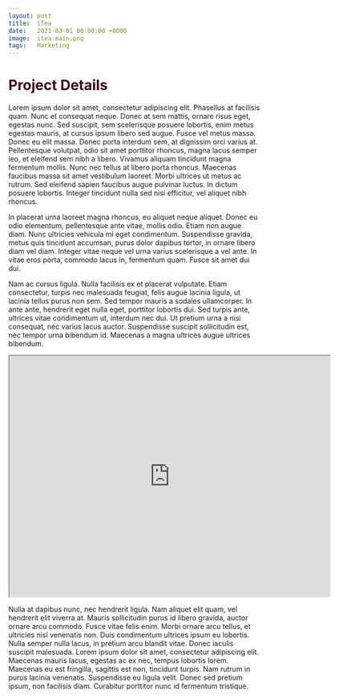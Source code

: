 ```yaml
---
layout: post
title:  iTea
date:   2021-03-01 00:00:00 +0000
image:  itea-main.png
tags:   Marketing
---
```

<h1 style="color:#3c0919;">Project Details</h1>

Lorem ipsum dolor sit amet, consectetur adipiscing elit. Phasellus at facilisis quam. Nunc et consequat neque. Donec at sem mattis, ornare risus eget, egestas nunc. Sed suscipit, sem scelerisque posuere lobortis, enim metus egestas mauris, at cursus ipsum libero sed augue. Fusce vel metus massa. Donec eu elit massa. Donec porta interdum sem, at dignissim orci varius at. Pellentesque volutpat, odio sit amet porttitor rhoncus, magna lacus semper leo, et eleifend sem nibh a libero. Vivamus aliquam tincidunt magna fermentum mollis. Nunc nec tellus at libero porta rhoncus. Maecenas faucibus massa sit amet vestibulum laoreet. Morbi ultrices ut metus ac rutrum. Sed eleifend sapien faucibus augue pulvinar luctus. In dictum posuere lobortis. Integer tincidunt nulla sed nisi efficitur, vel aliquet nibh rhoncus.

In placerat urna laoreet magna rhoncus, eu aliquet neque aliquet. Donec eu odio elementum, pellentesque ante vitae, mollis odio. Etiam non augue diam. Nunc ultricies vehicula mi eget condimentum. Suspendisse gravida, metus quis tincidunt accumsan, purus dolor dapibus tortor, in ornare libero diam vel diam. Integer vitae neque vel urna varius scelerisque a vel ante. In vitae eros porta, commodo lacus in, fermentum quam. Fusce sit amet dui dui.

Nam ac cursus ligula. Nulla facilisis ex et placerat vulputate. Etiam consectetur, turpis nec malesuada feugiat, felis augue lacinia ligula, ut lacinia tellus purus non sem. Sed tempor mauris a sodales ullamcorper. In ante ante, hendrerit eget nulla eget, porttitor lobortis dui. Sed turpis ante, ultrices vitae condimentum ut, interdum nec dui. Ut pretium urna a nisi consequat, nec varius lacus auctor. Suspendisse suscipit sollicitudin est, nec tempor urna bibendum id. Maecenas a magna ultrices augue ultrices bibendum.

<iframe src="https://drive.google.com/file/d/1HlEbvrhjRH_ODtNmjvq3PpzTlfIKSl-7/preview" width="640" height="480" allow="autoplay"></iframe>

Nulla at dapibus nunc, nec hendrerit ligula. Nam aliquet elit quam, vel hendrerit elit viverra at. Mauris sollicitudin purus id libero gravida, auctor ornare arcu commodo. Fusce vitae felis enim. Morbi ornare arcu tellus, et ultricies nisl venenatis non. Duis condimentum ultrices ipsum eu lobortis. Nulla semper nulla lacus, in pretium arcu blandit vitae. Donec iaculis suscipit malesuada. Lorem ipsum dolor sit amet, consectetur adipiscing elit. Maecenas mauris lacus, egestas ac ex nec, tempus lobortis lorem. Maecenas eu est fringilla, sagittis est non, tincidunt turpis. Nam rutrum in purus lacinia venenatis. Suspendisse eu ligula velit. Donec sed pretium ipsum, non facilisis diam. Curabitur porttitor nunc id fermentum tristique.
